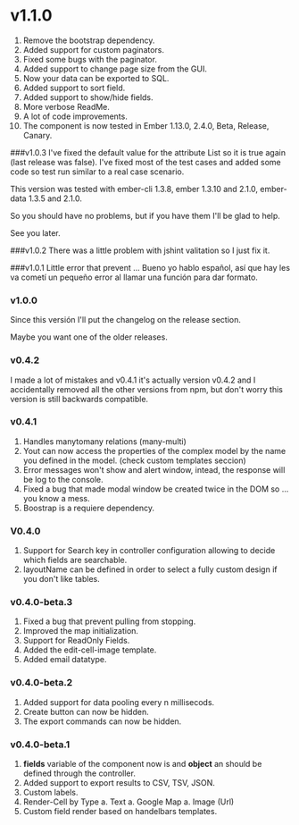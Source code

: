 # v1.1.0
1. Remove the bootstrap dependency.
1. Added support for custom paginators.
1. Fixed some bugs with the paginator.
1. Added support to change page size from the GUI.
1. Now your data can be exported to SQL.
1. Added support to sort field.
1. Added support  to show/hide fields.
1. More verbose ReadMe.
1. A lot of code improvements.
1. The component is now tested in Ember 1.13.0, 2.4.0, Beta, Release, Canary.

###v1.0.3
I've fixed the default value for the attribute List so it is true again (last release was false).
I've fixed most of the test cases and added some code so test run similar to a real case scenario.

This version was tested with ember-cli 1.3.8, ember 1.3.10 and 2.1.0, ember-data 1.3.5 and 2.1.0.

So you should have no problems, but if you have them I'll be glad to help.

See you later.

###v1.0.2
There was a little problem with jshint valitation so I just fix it.

###v1.0.1
Little error that prevent ... Bueno yo hablo español, así que hay les va cometí un pequeño error al llamar una función para dar formato.

### v1.0.0
Since this versión I'll put the changelog on the release section.

Maybe you want one of the older releases.
### v0.4.2
I made a lot of mistakes and v0.4.1 it's actually version v0.4.2 and I accidentally removed all the other versions from npm, but don't worry this version is still backwards compatible.

### v0.4.1
1. Handles manytomany relations (many-multi)
2. Yout can now access the properties of the complex model by the name you defined in the model. (check custom templates seccion)
3. Error messages won't show and alert window, intead, the response will be log to the console.
4. Fixed a bug that made modal window be created twice in the DOM so ... you know a mess.
5. Boostrap is a requiere dependency.

### V0.4.0
1. Support for Search key in controller configuration allowing to decide which fields are searchable.
2. layoutName can be defined in order to select a fully custom design if you don't like tables.

### v0.4.0-beta.3
1. Fixed a bug that prevent pulling from stopping.
2. Improved the map initialization.
3. Support for ReadOnly Fields.
4. Added the edit-cell-image template.
5. Added email datatype.

### v0.4.0-beta.2
1. Added support for data pooling every n millisecods.
2. Create button can now be hidden.
3. The export commands can now be hidden.

### v0.4.0-beta.1
1. **fields** variable of the component now is and **object** an should be defined through the controller.
1. Added support to export results to CSV, TSV, JSON.
1. Custom labels.
1. Render-Cell by Type
	a. Text
	a. Google Map
	a. Image (Url)
1. Custom field render based on handelbars templates.